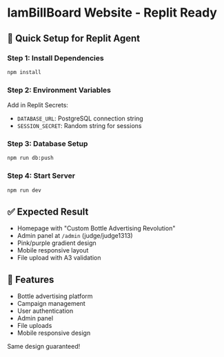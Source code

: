# IamBillBoard Website - Replit Ready

## 🚀 Quick Setup for Replit Agent

### Step 1: Install Dependencies
```bash
npm install
```

### Step 2: Environment Variables
Add in Replit Secrets:
- `DATABASE_URL`: PostgreSQL connection string
- `SESSION_SECRET`: Random string for sessions

### Step 3: Database Setup
```bash
npm run db:push
```

### Step 4: Start Server
```bash
npm run dev
```

## ✅ Expected Result
- Homepage with "Custom Bottle Advertising Revolution"
- Admin panel at `/admin` (judge/judge1313)
- Pink/purple gradient design
- Mobile responsive layout
- File upload with A3 validation

## 🎯 Features
- Bottle advertising platform
- Campaign management
- User authentication
- Admin panel
- File uploads
- Mobile responsive design

Same design guaranteed!